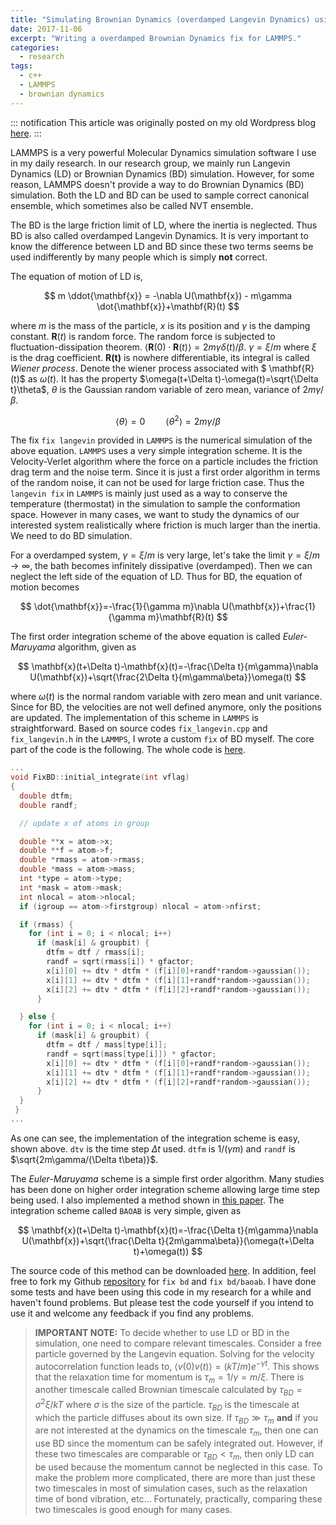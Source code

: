```yaml
---
title: "Simulating Brownian Dynamics (overdamped Langevin Dynamics) using LAMMPS"
date: 2017-11-06
excerpt: "Writing a overdamped Brownian Dynamics fix for LAMMPS."
categories:
  - research
tags:
  - c++
  - LAMMPS
  - brownian dynamics
---
```


::: notification
This article was originally posted on my old Wordpress blog [here](https://biophyenvpol.wordpress.com/2017/11/06/simulating-brownian-dynamics-overdamped-langevin-dynamics-using-lammps/).
:::

LAMMPS is a very powerful Molecular Dynamics simulation software I use in my daily research. In our research group, we mainly run Langevin Dynamics (LD) or Brownian Dynamics (BD) simulation. However, for some reason, LAMMPS doesn't provide a way to do Brownian Dynamics (BD) simulation. Both the LD and BD can be used to sample correct canonical ensemble, which sometimes also be called NVT ensemble.

The BD is the large friction limit of LD, where the inertia is neglected. Thus BD is also called overdamped Langevin Dynamics. It is very important to know the difference between LD and BD since these two terms seems be used indifferently by many people which is simply **not** correct.

The equation of motion of LD is,

$$
m \ddot{\mathbf{x}} = -\nabla U(\mathbf{x}) - m\gamma \dot{\mathbf{x}}+\mathbf{R}(t)
$$

where $m$ is the mass of the particle, $x$ is its position and $\gamma$ is the damping constant. $\mathbf{R}(t)$ is random force. The random force is subjected to fluctuation-dissipation theorem. $\langle \mathbf{R}(0)\cdot\mathbf{R}(t) \rangle = 2m\gamma\delta(t)/\beta$. $\gamma=\xi/m$ where $\xi$ is the drag coefficient. $\mathbf{R(t)}$ is nowhere differentiable, its integral is called *Wiener process*. Denote the wiener process associated with $ \mathbf{R}(t)$ as $\omega(t)$. It has the property $\omega(t+\Delta t)-\omega(t)=\sqrt{\Delta t}\theta$, $\theta$ is the Gaussian random variable of zero mean, variance of $2m\gamma/\beta$.


$$
\langle \theta \rangle = 0\quad\quad\langle \theta^{2}\rangle = 2m\gamma/\beta
$$


The fix `fix langevin` provided in `LAMMPS` is the numerical simulation of the above equation. `LAMMPS` uses a very simple integration scheme. It is the Velocity-Verlet algorithm where the force on a particle includes the friction drag term and the noise term. Since it is just a first order algorithm in terms of the random noise, it can not be used for large friction case. Thus the `langevin fix` in `LAMMPS` is mainly just used as a way to conserve the temperature (thermostat) in the simulation to sample the conformation space. However in many cases, we want to study the dynamics of our interested system realistically where friction is much larger than the inertia. We need to do BD simulation.

For a overdamped system, $\gamma=\xi/m$ is very large, let's take the limit $\gamma=\xi/m\to\infty$, the bath becomes infinitely dissipative (overdamped). Then we can neglect the left side of the equation of LD. Thus for BD, the equation of motion becomes

$$
\dot{\mathbf{x}}=-\frac{1}{\gamma m}\nabla U(\mathbf{x})+\frac{1}{\gamma m}\mathbf{R}(t)
$$

The first order integration scheme of the above equation is called *Euler-Maruyama* algorithm, given as

$$
\mathbf{x}(t+\Delta t)-\mathbf{x}(t)=-\frac{\Delta t}{m\gamma}\nabla U(\mathbf{x})+\sqrt{\frac{2\Delta t}{m\gamma\beta}}\omega(t)
$$

where $\omega(t)$ is the normal random variable with zero mean and unit variance. Since for BD, the velocities are not well defined anymore, only the positions are updated. The implementation of this scheme in `LAMMPS` is straightforward. Based on source codes `fix_langevin.cpp` and `fix_langevin.h` in the `LAMMPS`, I wrote a custom `fix` of BD myself. The core part of the code is the following. The whole code is [here](https://raw.githubusercontent.com/anyuzx/Lammps_brownian/master/fix_bd.cpp).

~~~cpp
...
void FixBD::initial_integrate(int vflag)
{
  double dtfm;
  double randf;

  // update x of atoms in group

  double **x = atom->x;
  double **f = atom->f;
  double *rmass = atom->rmass;
  double *mass = atom->mass;
  int *type = atom->type;
  int *mask = atom->mask;
  int nlocal = atom->nlocal;
  if (igroup == atom->firstgroup) nlocal = atom->nfirst;

  if (rmass) {
    for (int i = 0; i < nlocal; i++)
      if (mask[i] & groupbit) {
        dtfm = dtf / rmass[i];
        randf = sqrt(rmass[i]) * gfactor;
        x[i][0] += dtv * dtfm * (f[i][0]+randf*random->gaussian());
        x[i][1] += dtv * dtfm * (f[i][1]+randf*random->gaussian());
        x[i][2] += dtv * dtfm * (f[i][2]+randf*random->gaussian());
      }

  } else {
    for (int i = 0; i < nlocal; i++)
      if (mask[i] & groupbit) {
        dtfm = dtf / mass[type[i]];
        randf = sqrt(mass[type[i]]) * gfactor;
        x[i][0] += dtv * dtfm * (f[i][0]+randf*random->gaussian());
        x[i][1] += dtv * dtfm * (f[i][1]+randf*random->gaussian());
        x[i][2] += dtv * dtfm * (f[i][2]+randf*random->gaussian());
      }
  }
 }
...
~~~

As one can see, the implementation of the integration scheme is easy, shown above. `dtv` is the time step $\Delta t$ used. `dtfm` is $1/(\gamma m)$ and `randf` is $\sqrt{2m\gamma/(\Delta t\beta)}$.

The *Euler-Maruyama* scheme is a simple first order algorithm. Many studies has been done on higher order integration scheme allowing large time step being used. I also implemented a method shown in [this paper](https://academic.oup.com/amrx/article-abstract/2013/1/34/166771). The integration scheme called `BAOAB` is very simple, given as

$$
\mathbf{x}(t+\Delta t)-\mathbf{x}(t)=-\frac{\Delta t}{m\gamma}\nabla U(\mathbf{x})+\sqrt{\frac{\Delta t}{2m\gamma\beta}}(\omega(t+\Delta t)+\omega(t))
$$

The source code of this method can be downloaded [here](https://raw.githubusercontent.com/anyuzx/Lammps_brownian/master/fix_bd_baoab.cpp). In addition, feel free to fork my Github [repository](https://github.com/anyuzx/Lammps_brownian) for `fix bd` and `fix bd/baoab`. I have done some tests and have been using this code in my research for a while and haven't found problems. But please test the code yourself if you intend to use it and welcome any feedback if you find any problems.

> **IMPORTANT NOTE:** To decide whether to use LD or BD in the simulation, one need to compare relevant timescales. Consider a free particle governed by the Langevin equation. Solving for the velocity autocorrelation function leads to, $\langle v(0)v(t)\rangle=(kT/m)e^{-\gamma t}$. This shows that the relaxation time for momentum is $\tau_m = 1/\gamma=m/\xi$. There is another timescale called Brownian timescale calculated by $\tau_{BD}=\sigma^2\xi/kT$ where $\sigma$ is the size of the particle. $\tau_{BD}$ is the timescale at which the particle diffuses about its own size. If $\tau_{BD}\gg \tau_m$ **and** if you are not interested at the dynamics on the timescale $\tau_m$, then one can use BD since the momentum can be safely integrated out. However, if these two timescales are comparable or $\tau_{BD}<\tau_m$, then only LD can be used because the momentum cannot be neglected in this case. To make the problem more complicated, there are more than just these two timescales in most of simulation cases, such as the relaxation time of bond vibration, etc... Fortunately, practically, comparing these two timescales is good enough for many cases.
